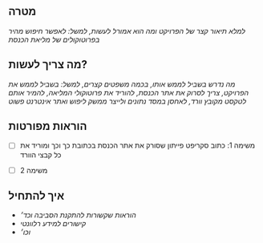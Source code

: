 ## מטרה

_למלא תיאור קצר של הפרויקט ומה הוא אמורל לעשות, למשל: לאפשר חיפוש מהיר בפרוטוקולים של מליאת הכנסת_

## מה צריך לעשות?

_מה נדרש בשביל לממש אותו, בכמה משפטים קצרים, למשל:_
_בשביל לממש את הפרויקט, צריך לסרוק את אתר הכנסת, להוריד את פרוטוקולי המליאה, להמיר אותם לטקסט מקובץ וורד, לאחסן במסד נתונים ולייצר ממשק ליפוש ואתר אינטרנט פשוט_


## הוראות מפורטות

- [ ] משימה 1: כתוב סקריפט פייתון שסורק את אתר הכנסת בכתובת כך וכך ומוריד את כל קבצי הוורד
- [ ] משימה 2


## איך להתחיל

 - _הוראות שקשורות להתקנת הסביבה וכד׳_
 - _קישורים למידע רלוונטי_
 - _וכו׳_
